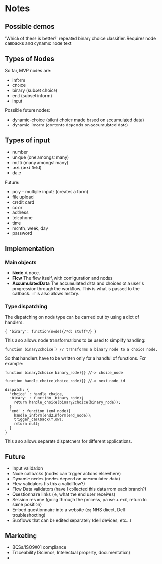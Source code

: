 Notes
=====

Possible demos
--------------

'Which of these is better?' repeated binary choice classifier. Requires node
callbacks and dynamic node text.


Types of Nodes
--------------

So far, MVP nodes are:

 * inform
 * choice
 * binary (subset choice)
 * end (subset inform)
 * input 

Possible future nodes:

 * dynamic-choice (silent choice made based on accumulated data)
 * dynamic-inform (contents depends on accumulated data)

Types of input
--------------

 * number
 * unique (one amongst many)
 * multi  (many amongst many)
 * text (text field)
 * date

Future:
 * poly - multiple inputs (creates a form)
 * file upload
 * credit card
 * color
 * address
 * telephone
 * time
 * month, week, day
 * password

Implementation
--------------

### Main objects

 - **Node** A node.
 - **Flow** The flow itself, with configuration and nodes
 - **AccumulatedData** The accumulated data and choices of a user's progression through the workflow. This is what is passed to the callback. This also allows history.


### Type dispatching

The dispatching on node type can be carried out by using a dict of handlers.

    { 'binary': function(node){/*do stuff*/} }

This also allows node transformations to be used to simplify handling:

    function binary2choice() // transforms a binary node to a choice node.

So that handlers have to be written only for a handful of functions. 
For example:

    function binary2choice(binary_node){} //-> choice_node

    function handle_choice(choice_node){} //-> next_node_id

    dispatch: {
      'choice' : handle_choice,
      'binary' : function (binary_node){
        return handle_choice(binary2choice(binary_node));
      }
      'end' : function (end_node){
        handle_inform(end2inform(end_node));
        trigger_callback(flow);
        return null;
      }
    }

This also allows separate dispatchers for different applications.

Future
------
 * Input validation
 * Node callbacks (nodes can trigger actions elsewhere)
 * Dynamic nodes (nodes depend on accumulated data)
 * Flow validators (Is this a valid flow?)
 * Flow Data validators (have I collected this data from each branch?)
 * Questionnaire links (ie, what the end user receives)
 * Session resume (going through the process, pause + exit, return to same position)
 * Embed questionnaire into a website (eg NHS direct, Dell troubleshooting)
 * Subflows that can be edited separately (dell devices, etc...)


Marketing 
---------

 * BQSs/ISO9001 compliance
 * Traceability (Science, Intelectual property, documentation)
 * 
